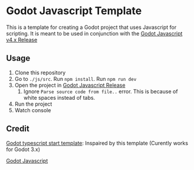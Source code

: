 # Godot Javascript Template

This is a template for creating a Godot project that uses Javascript for scripting. It is meant to be used in conjunction with the [Godot Javascript v4.x Release][Godot Javascript v4.x Release]

## Usage

1. Clone this repository
2. Go to `./js/src`. Run `npm install`. Run `npm run dev`
3. Open the project in [Godot Javascript Release][Godot Javascript v4.x Release]
   1. Ignore `Parse source code from file..` error. This is because of white spaces instead of tabs.
4. Run the project
5. Watch console

## Credit

<!-- Worked on below template while creating this template, didn't copy any code -->
[Godot typescript start template](https://github.com/citizenll/godot-typescript-starter): Inspaired by this template (Curently works for Godot 3.x)

[Godot Javascript](https://github.com/Geequlim/ECMAScript)

<!-- Links Used through document -->

[Godot Javascript v4.x Release]: https://github.com/Geequlim/ECMAScript/releases/tag/v0.0.17

